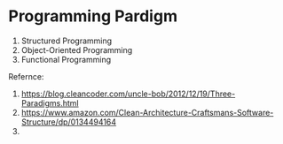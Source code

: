 # Programming Pardigm

1. Structured Programming
2. Object-Oriented Programming
3. Functional Programming


Refernce:
1. https://blog.cleancoder.com/uncle-bob/2012/12/19/Three-Paradigms.html
2. https://www.amazon.com/Clean-Architecture-Craftsmans-Software-Structure/dp/0134494164
3. 
